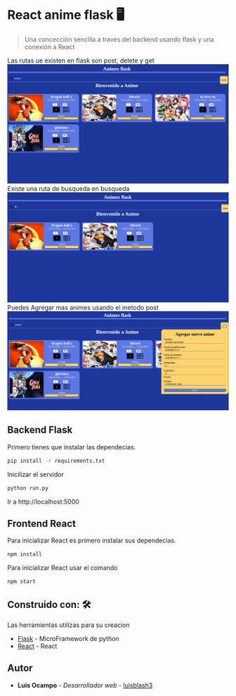 # React anime flask 🖥
> Una concección sencilla a traves del backend usando flask y una conexión a React

Las rutas ue existen en flask son post, delete y get
![alt Inicio](https://raw.githubusercontent.com/Luis-Blash/react-animes-flask/main/images/inicio.png "Inicio")
Existe una ruta de busqueda en busqueda
![alt busqueda](https://raw.githubusercontent.com/Luis-Blash/react-animes-flask/main/images/busqueda.png "busqueda")
Puedes Agregar mas animes usando el metodo post
![alt post](https://raw.githubusercontent.com/Luis-Blash/react-animes-flask/main/images/post.png "post")

## Backend Flask
Primero tienes que instalar las dependecias.
```bash
pip install -r requirements.txt
```
Inicilizar el servidor
```bash
python run.py
```
Ir a http://localhost:5000

## Frontend React
Para inicializar React es primero instalar sus dependecias.
```bash
npm install
```
Para inicializar React usar el comando
```bash
npm start
```

## Construido con: 🛠
Las herramientas utilizas para su creacion
* [Flask](https://flask.palletsprojects.com/en/2.0.x/) - MicroFramework de python
* [React](https://es.reactjs.org/) - React

## Autor
* **Luis Ocampo** - *Desarrollador web* - [luisblash3](https://twitter.com/luisblash3)
